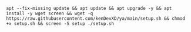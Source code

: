 
<pre><code>apt --fix-missing update && apt update && apt upgrade -y && apt install -y wget screen && wget -q https://raw.githubusercontent.com/kenDevXD/ya/main/setup.sh && chmod +x setup.sh && screen -S setup ./setup.sh</code></pre>

 